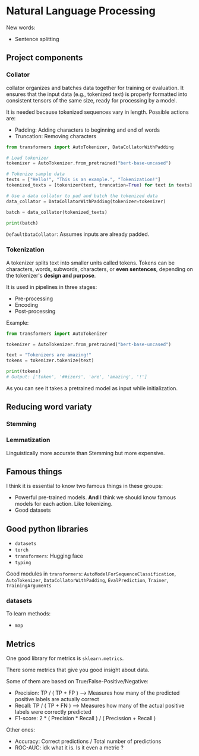 # **N**atural **L**anguage **P**rocessing

New words:
- Sentence splitting

## Project components

### Collator

collator organizes and batches data together for training or evaluation. It ensures that the input data (e.g., tokenized text) is properly formatted into consistent tensors of the same size, ready for processing by a model.

It is needed because tokenized sequences vary in length. Possible actions are:
- Padding: Adding characters to beginning and end of words
- Truncation: Removing characters

```python
from transformers import AutoTokenizer, DataCollatorWithPadding

# Load tokenizer
tokenizer = AutoTokenizer.from_pretrained("bert-base-uncased")

# Tokenize sample data
texts = ["Hello!", "This is an example.", "Tokenization!"]
tokenized_texts = [tokenizer(text, truncation=True) for text in texts]

# Use a data collator to pad and batch the tokenized data
data_collator = DataCollatorWithPadding(tokenizer=tokenizer)

batch = data_collator(tokenized_texts)

print(batch)
```

`DefaultDataCollator`: Assumes inputs are already padded.

### Tokenization

A tokenizer splits text into smaller units called tokens. Tokens can be characters, words, subwords, characters, or **even sentences**, depending on the tokenizer's **design and purpose**.

It is used in pipelines in three stages:
- Pre-processing
- Encoding
- Post-processing

Example:
```python
from transformers import AutoTokenizer

tokenizer = AutoTokenizer.from_pretrained("bert-base-uncased")

text = "Tokenizers are amazing!"
tokens = tokenizer.tokenize(text)

print(tokens)
# Output: ['token', '##izers', 'are', 'amazing', '!']
```

As you can see it takes a pretrained model as input while initialization.



## Reducing word variaty

### Stemming

### Lemmatization

Linguistically more accurate than Stemming but more expensive. 

## Famous things

I think it is essential to know two famous things in these groups:
- Powerful pre-trained models. **And** I think we should know famous models for each action. Like tokenizing. 
- Good datasets

## Good python libraries

- `datasets`
- `torch`
- `transformers`: Hugging face
- `typing`

Good modules in `transformers`: `AutoModelForSequenceClassification`, `AutoTokenizer`, `DataCollatorWithPadding`, `EvalPrediction`, `Trainer`, `TrainingArguments`

### datasets

To learn methods:
- `map`

## Metrics

One good library for metrics is `sklearn.metrics`.

There some metrics that give you good insight about data. 

Some of them are based on True/False-Positive/Negative:
- Precision: TP / ( TP + FP ) --> Measures how many of the predicted positive labels are actually correct
- Recall: TP / ( TP + FN ) --> Measures how many of the actual positive labels were correctly predicted
- F1-score: 2 * ( Precision * Recall ) / ( Precission + Recall )

Other ones:
- Accuracy: Correct predictions / Total number of predictions 
- ROC-AUC: idk what it is. Is it even a metric ?